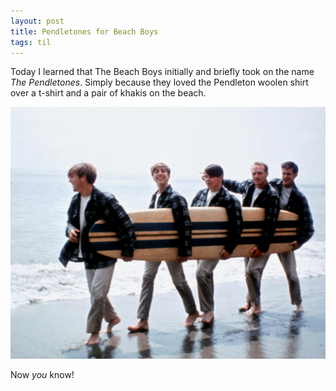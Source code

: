 ```yaml
---
layout: post
title: Pendletones for Beach Boys
tags: til
---
```


Today I learned that The Beach Boys initially and briefly took on the name _The Pendletones_. Simply because they loved the Pendleton woolen shirt over a t-shirt and a pair of khakis on the beach.

![the Pendletones](/images/mar-23_beach-boysbannermaybe.jpg)

Now *you* know!
